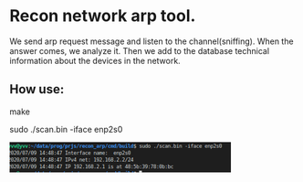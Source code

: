 Recon network arp tool.
=======================

We send arp request message and listen to the channel(sniffing). When the answer comes, we analyze it. Then we add to the database technical information about the devices in the network.

How use:
--------
make

sudo ./scan.bin -iface enp2s0

![screenshot of sample](https://github.com/yvv4git/recon_arp/blob/master/about.png)
